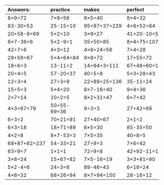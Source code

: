 | Answers: | practice | makes | perfect | ! |
| :--- | :--- | :--- | :--- | :--- |
| 8×9=72 | 7×8=56 | 8×5=40 | 8×4=32 | 6×4=24 | 
| 83-30=53 | 25-15=10 | 95+97+37=229 | 4×8+52=84 | 10÷5=2 | 
| 20+58-9=69 | 5×2=10 | 3×9=27 | 41+20-10=51 | 8×5-38=2 | 
| 6×7-36=6 | 5×2-9=1 | 35+50=85 | 8×4+75=107 | 28+71+23=122 | 
| 42÷7=6 | 4×3=12 | 4×8+24=56 | 7×4=28 | 24÷4=6 | 
| 28+59=87 | 5×4+64=84 | 9×8=72 | 17+55=72 | 10+6=16 | 
| 18÷6=3 | 13-11=2 | 14+94+3=111 | 67+48+60=175 | 2×8=16 | 
| 20÷4=5 | 57-20=37 | 40÷5=8 | 5×3+28=43 | 2×2=4 | 
| 12÷3=4 | 27÷3=9 | 22+89+25=136 | 35-11=24 | 9×8+67=139 | 
| 15÷5=3 | 5×4=20 | 8×7-16=40 | 9×4=36 | 57-41=16 | 
| 2×7=14 | 10÷2=5 | 8×2+31=47 | 6×7=42 | 6×6=36 | 
| 4×3+67=79 | 50+55-69=36 | 9÷3=3 | 27+42=69 | 61-14=47 | 
| 6÷3=2 | 70+21=91 | 27+40=67 | 2×1=2 | 85+8=93 | 
| 6×3=18 | 18+71=89 | 6×5=30 | 85-35=50 | 1+4=5 | 
| 4×2=8 | 8×7-53=3 | 7×5=35 | 40÷8=5 | 2×3-3=3 | 
| 68+87+82=237 | 54-33=21 | 27÷9=3 | 7×6=42 | 47-20=27 | 
| 63÷9=7 | 1×1=1 | 72÷9=8 | 42+92-11=123 | 4×5=20 | 
| 3×8=24 | 15+67=82 | 7×5-16=19 | 3×3+81=90 | 82+76-74=84 | 
| 5×2-4=6 | 24÷3=8 | 89-46=43 | 6+18=24 | 3×5=15 | 
| 4×8=32 | 68+26=94 | 8×7+94=150 | 28-16=12 | 8×6-36=12 | 
